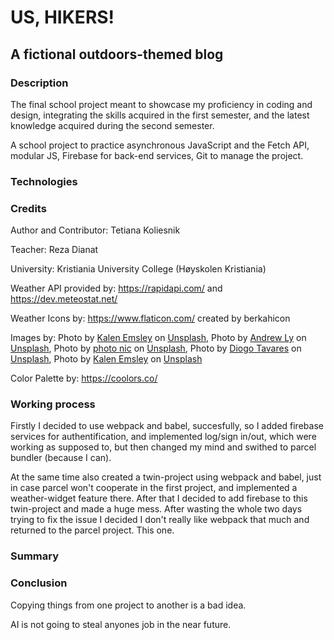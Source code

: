 # US, HIKERS!
## A fictional outdoors-themed blog

### Description
The final school project meant to showcase my proficiency in coding and design, integrating 
the skills acquired in the first semester, and the latest knowledge acquired during the 
second semester. 

A school project to practice asynchronous JavaScript and the Fetch API, modular JS, Firebase for back-end services, Git to manage the project.

### Technologies


### Credits
Author and Contributor: Tetiana Koliesnik

Teacher: Reza Dianat

University: Kristiania University College (Høyskolen Kristiania)

Weather API provided by: https://rapidapi.com/ and https://dev.meteostat.net/

Weather Icons by: https://www.flaticon.com/ created by berkahicon

Images by: Photo by [Kalen Emsley](https://unsplash.com/@kalenemsley) on [Unsplash](https://unsplash.com/photos/woman-walking-on-pathway-on-top-of-hill-at-golden-hour-7bwQXzbF6KE),
Photo by [Andrew Ly](https://unsplash.com/@nineteen) on [Unsplash](https://unsplash.com/photos/two-gray-and-orange-backpacks-on-gray-rocks-at-daytime-bQl2kRQyUE8),
Photo by [photo nic](https://unsplash.com/@chiro) on [Unsplash](https://unsplash.com/photos/silhouette-photo-of-three-person-near-tall-trees-xOigCUcFdA8),
Photo by [Diogo Tavares](https://unsplash.com/@diogotavares) on [Unsplash](https://unsplash.com/photos/several-mountain-climbers-on-cliff-of-rock-mountain-at-daytime-rcngqAAfYK0),
Photo by [Kalen Emsley](https://unsplash.com/@kalenemsley) on [Unsplash](https://unsplash.com/photos/aerial-photography-of-mountain-bridge-fUNTOGILNa0)


Color Palette by: https://coolors.co/

### Working process
Firstly I decided to use webpack and babel, succesfully, so I added firebase services for authentification, and implemented log/sign in/out, which were working as supposed to, 
but then changed my mind and swithed to parcel bundler (because I can). 

At the same time also created a twin-project using webpack and babel, just in case parcel won't cooperate in the first project, and implemented a weather-widget feature there. 
After that I decided to add firebase to this twin-project and made a huge mess. After wasting the whole two days trying to fix the issue I decided I don't really like webpack that much and returned to the parcel project. This one.
### Summary

### Conclusion
Copying things from one project to another is a bad idea.

AI is not going to steal anyones job in the near future.

